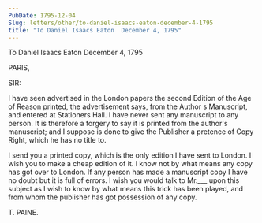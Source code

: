 ```yaml
---
PubDate: 1795-12-04
Slug: letters/other/to-daniel-isaacs-eaton-december-4-1795
title: "To Daniel Isaacs Eaton  December 4, 1795"
---
```


   To Daniel Isaacs Eaton  December 4, 1795

   PARIS,

   SIR:

   I have seen advertised in the London papers the second Edition of the Age
   of Reason printed, the advertisement says, from the Author s Manuscript,
   and entered at Stationers Hall. I have never sent any manuscript to any
   person. It is therefore a forgery to say it is printed from the author's
   manuscript; and I suppose is done to give the Publisher a pretence of Copy
   Right, which he has no title to.

   I send you a printed copy, which is the only edition I have sent to
   London. I wish you to make a cheap edition of it. I know not by what means
   any copy has got over to London. If any person has made a manuscript copy
   I have no doubt but it is full of errors. I wish you would talk to Mr.___
   upon this subject as I wish to know by what means this trick has been
   played, and from whom the publisher has got possession of any copy.

   T. PAINE.


